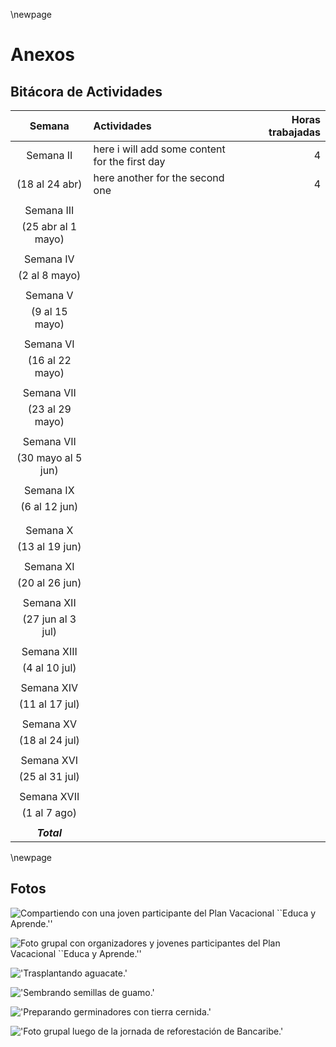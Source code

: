 \newpage

# Anexos

## Bitácora de Actividades

|        Semana        | Actividades                                           | Horas trabajadas |
|:--------------------:|:------------------------------------------------------|-----------------:|
| Semana II            | here i will add some content for the first day        | 4                |
| (18 al 24 abr)       | here another for the second one                       | 4                |
|                      |                                                       |                  |
| Semana III           |                                                       |                  |
| (25 abr al 1 mayo)   |                                                       |                  |
|                      |                                                       |                  |
| Semana IV            |                                                       |                  |
| (2 al 8 mayo)        |                                                       |                  |
|                      |                                                       |                  |
| Semana V             |                                                       |                  |
| (9 al 15 mayo)       |                                                       |                  |
|                      |                                                       |                  |
| Semana VI            |                                                       |                  |
| (16 al 22 mayo)      |                                                       |                  |
|                      |                                                       |                  |
| Semana VII           |                                                       |                  |
| (23 al 29 mayo)      |                                                       |                  |
|                      |                                                       |                  |
| Semana VII           |                                                       |                  |
| (30 mayo al 5 jun)   |                                                       |                  |
|                      |                                                       |                  |
| Semana IX            |                                                       |                  |
| (6 al 12 jun)        |                                                       |                  |
|                      |                                                       |                  |
|                      |                                                       |                  |
| Semana X             |                                                       |                  |
| (13 al 19 jun)       |                                                       |                  |
|                      |                                                       |                  |
| Semana XI            |                                                       |                  |
| (20 al 26 jun)       |                                                       |                  |
|                      |                                                       |                  |
| Semana XII           |                                                       |                  |
| (27 jun al 3 jul)    |                                                       |                  |
|                      |                                                       |                  |
| Semana XIII          |                                                       |                  |
| (4 al 10 jul)        |                                                       |                  |
|                      |                                                       |                  |
| Semana XIV           |                                                       |                  |
| (11 al 17 jul)       |                                                       |                  |
|                      |                                                       |                  |
| Semana XV            |                                                       |                  |
| (18 al 24 jul)       |                                                       |                  |
|                      |                                                       |                  |
| Semana XVI           |                                                       |                  |
| (25 al 31 jul)       |                                                       |                  |
|                      |                                                       |                  |
| Semana XVII          |                                                       |                  |
| (1 al 7 ago)         |                                                       |                  |
|                      |                                                       |                  |
| ***Total***          |                                                       |                  |

\newpage

## Fotos

![Compartiendo con una joven participante del Plan Vacacional ``Educa y Aprende.''](img/nina.jpg "")

![Foto grupal con organizadores y jovenes participantes del Plan Vacacional ``Educa y Aprende.''](img/ninos.jpg "")

!['Trasplantando aguacate.'](img/trasplantar.jpg "")

!['Sembrando semillas de guamo.'](img/sembrar.jpg "")

!['Preparando germinadores con tierra cernida.'](img/materos.jpg "")

!['Foto grupal luego de la jornada de reforestación de Bancaribe.'](img/grupal.jpg "")


